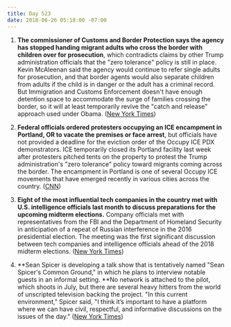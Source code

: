 ```yaml
---
title: Day 523
date: 2018-06-26 05:18:00 -07:00
---
```


1. **The commissioner of Customs and Border Protection says the agency has stopped handing migrant adults who cross the border with children over for prosecution**, which contradicts claims by other Trump administration officials that the "zero tolerance" policy is still in place. Kevin McAleenan said the agency would continue to refer single adults for prosecution, and that border agents would also separate children from adults if the child is in danger or the adult has a criminal record. But Immigration and Customs Enforcement doesn't have enough detention space to accommodate the surge of families crossing the border, so it will at least temporarily revive the "catch and release" approach used under Obama. ([New York Times](https://www.nytimes.com/2018/06/25/us/politics/border-officials-suspend-handing-over-migrant-families-to-prosecutors.html))

2. **Federal officials ordered protesters occupying an ICE encampment in Portland, OR to vacate the premises or face arrest**, but officials have not provided a deadline for the eviction order of the Occupy ICE PDX demonstrators. ICE temporarily closed its Portland facility last week after protesters pitched tents on the property to protest the Trump administration's "zero tolerance" policy toward migrants coming across the border. The encampment in Portland is one of several Occupy ICE movements that have emerged recently in various cities across the country. ([CNN](https://www.cnn.com/2018/06/25/us/portland-occupy-ice-protests/index.html))

3. **Eight of the most influential tech companies in the country met with U.S. intelligence officials last month to discuss preparations for the upcoming midterm elections.** Company officials met with representatives from the FBI and the Department of Homeland Security in anticipation of a repeat of Russian interference in the 2016 presidential election. The meeting was the first significant discussion between tech companies and intelligence officials ahead of the 2018 midterm elections. ([New York Times](https://www.nytimes.com/2018/06/25/technology/tech-meeting-midterm-elections.html))

4. **Sean Spicer is developing a talk show that is tentatively named "Sean Spicer's Common Ground," in which he plans to interview notable guests in an informal setting. **No network is attached to the pilot, which shoots in July, but there are several heavy hitters from the world of unscripted television backing the project. "In this current environment," Spicer said, "I think it’s important to have a platform where we can have civil, respectful, and informative discussions on the issues of the day." ([New York Times](https://www.nytimes.com/2018/06/25/business/media/sean-spicer-talk-show.html))